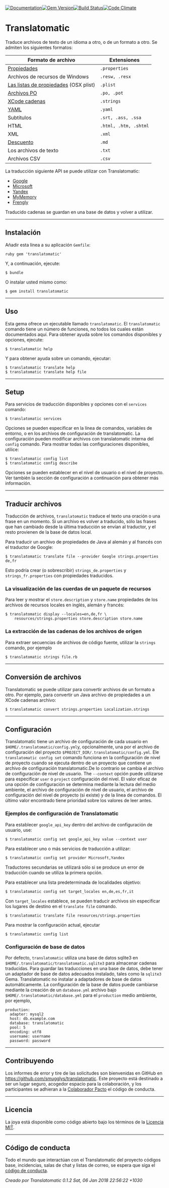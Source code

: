 [![Documentation](http://img.shields.io/badge/yard-docs-blue.svg)](http://www.rubydoc.info/gems/translatomatic)[![Gem Version](https://badge.fury.io/rb/translatomatic.svg)](https://badge.fury.io/rb/translatomatic)[![Build Status](https://travis-ci.org/smugglys/translatomatic.svg?branch=master)](https://travis-ci.org/smugglys/translatomatic)[![Code Climate](https://codeclimate.com/github/smugglys/translatomatic.svg)](https://codeclimate.com/github/smugglys/translatomatic)

# Translatomatic

Traduce archivos de texto de un idioma a otro, o de un formato a otro. Se admiten los siguientes formatos:

| Formato de archivo | Extensiones |
| --- | --- |
| [Propiedades](https://en.wikipedia.org/wiki/.properties) | `.properties` |
| Archivos de recursos de Windows | `.resw, .resx` |
| [Las listas de propiedades](https://en.wikipedia.org/wiki/Property_list) (OSX plist) | `.plist` |
| [Archivos PO](https://www.gnu.org/software/gettext/manual/html_node/PO-Files.html) | `.po, .pot` |
| [XCode cadenas](https://developer.apple.com/library/content/documentation/Cocoa/Conceptual/LoadingResources/Strings/Strings.html) | `.strings` |
| [YAML](http://yaml.org/) | `.yaml` |
| Subtítulos | `.srt, .ass, .ssa` |
| HTML | `.html, .htm, .shtml` |
| XML | `.xml` |
| [Descuento](https://en.wikipedia.org/wiki/Markdown) | `.md` |
| Los archivos de texto | `.txt` |
| Archivos CSV | `.csv` |

La traducción siguiente API se puede utilizar con Translatomatic:

- [Google](https://cloud.google.com/translate/)
- [Microsoft](https://www.microsoft.com/en-us/provider/providerapi.aspx)
- [Yandex](https://tech.yandex.com/translate/)
- [MyMemory](https://mymemory.translated.net/doc/)
- [Frengly](http://www.frengly.com/api)

Traducido cadenas se guardan en una base de datos y volver a utilizar.

* * *

## Instalación

Añadir esta línea a su aplicación `Gemfile`:

`ruby
gem 'translatomatic'
`

Y, a continuación, ejecute:

    $ bundle

O instalar usted mismo como:

    $ gem install translatomatic

* * *

## Uso

Esta gema ofrece un ejecutable llamado `translatomatic`. El `translatomatic` comando tiene un número de funciones, no todos los cuales están documentados aquí. Para obtener ayuda sobre los comandos disponibles y opciones, ejecute:

    $ translatomatic help

Y para obtener ayuda sobre un comando, ejecutar:

    $ translatomatic translate help
    $ translatomatic translate help file

* * *

## Setup

Para servicios de traducción disponibles y opciones con el `services` comando:

    $ translatomatic services

Opciones se pueden especificar en la línea de comandos, variables de entorno, o en los archivos de configuración de translatomatic. La configuración pueden modificar archivos con translatomatic interna del `config` comando. Para mostrar todas las configuraciones disponibles, utilice:

    $ translatomatic config list
    $ translatomatic config describe

Opciones se pueden establecer en el nivel de usuario o el nivel de proyecto. Ver también la sección de configuración a continuación para obtener más información.

* * *

## Traducir archivos

Traducción de archivos, `translatomatic` traduce el texto una oración o una frase en un momento. Si un archivo es volver a traducido, sólo las frases que han cambiado desde la última traducción se envían al traductor, y el resto provienen de la base de datos local.

Para traducir un archivo de propiedades de Java al alemán y al francés con el traductor de Google:

    $ translatomatic translate file --provider Google strings.properties de,fr

Esto podría crear (o sobrescribir) `strings_de.properties` y `strings_fr.properties` con propiedades traducidos.

### La visualización de las cuerdas de un paquete de recursos

Para leer y mostrar el `store.description` y `store.name` propiedades de los archivos de recursos locales en inglés, alemán y francés:

    $ translatomatic display --locales=en,de,fr \
        resources/strings.properties store.description store.name

### La extracción de las cadenas de los archivos de origen

Para extraer secuencias de archivos de código fuente, utilizar la `strings` comando, por ejemplo

    $ translatomatic strings file.rb

* * *

## Conversión de archivos

Translatomatic se puede utilizar para convertir archivos de un formato a otro. Por ejemplo, para convertir un Java archivo de propiedades a un XCode cadenas archivo:

    $ translatomatic convert strings.properties Localization.strings

* * *

## Configuración

Translatomatic tiene un archivo de configuración de cada usuario en `$HOME/.translatomatic/config.yml`y, opcionalmente, una por el archivo de configuración del proyecto `$PROJECT_DIR/.translatomatic/config.yml`. Ele `translatomatic config set` comando funciona en la configuración de nivel de proyecto cuando se ejecuta dentro de un proyecto que contiene un archivo de configuración translatomatic.De lo contrario se cambia el archivo de configuración de nivel de usuario. The `--context` opción puede utilizarse para especificar `user` o `project` configuración del nivel. El valor eficaz de una opción de configuración se determina mediante la lectura del medio ambiente, el archivo de configuración de nivel de usuario, el archivo de configuración del nivel de proyecto (si existe) y de la línea de comandos. El último valor encontrado tiene prioridad sobre los valores de leer antes.

### Ejemplos de configuración de Translatomatic

Para establecer `google_api_key` dentro del archivo de configuración de usuario, use:

    $ translatomatic config set google_api_key value --context user

Para establecer uno o más servicios de traducción a utilizar:

    $ translatomatic config set provider Microsoft,Yandex

Traductores secundarias se utilizará sólo si se produce un error de traducción cuando se utiliza la primera opción.

Para establecer una lista predeterminada de localidades objetivo:

    $ translatomatic config set target_locales en,de,es,fr,it

Con `target_locales` establece, se pueden traducir archivos sin especificar los lugares de destino en el `translate file` comando.

    $ translatomatic translate file resources/strings.properties

Para mostrar la configuración actual, ejecutar

    $ translatomatic config list

### Configuración de base de datos

Por defecto, `translatomatic` utiliza una base de datos sqlite3 en `$HOME/.translatomatic/translatomatic.sqlite3` para almacenar cadenas traducidas. Para guardar las traducciones en una base de datos, debe tener un adaptador de base de datos adecuados instalado, tales como la `sqlite3` Gema. Translatomatic no instalar a adaptadores de base de datos automáticamente. La configuración de la base de datos puede cambiarse mediante la creación de un `database.yml` archivo bajo `$HOME/.translatomatic/database.yml` para el `production` medio ambiente, por ejemplo,

    production:
      adapter: mysql2
      host: db.example.com
      database: translatomatic
      pool: 5
      encoding: utf8
      username: username
      password: password

* * *

## Contribuyendo

Los informes de error y tire de las solicitudes son bienvenidas en GitHub en https://github.com/smugglys/translatomatic. Este proyecto está destinado a ser un lugar seguro, acogedor espacio para la colaboración, y los participantes se adhieran a la [Colaborador Pacto](http://contributor-covenant.org) el código de conducta.

* * *

## Licencia

La joya está disponible como código abierto bajo los términos de la [Licencia MIT](https://opensource.org/licenses/MIT).

* * *

## Código de conducta

Todo el mundo que interactúan con el Translatomatic del proyecto códigos base, incidencias, salas de chat y listas de correo, se espera que siga el [código de conducta](https://github.com/smugglys/translatomatic/blob/master/CODE_OF_CONDUCT.md).

_Creado por Translatomatic 0.1.2 Sat, 06 Jan 2018 22:56:22 +1030_
